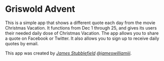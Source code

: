 # Griswold Advent

This is a simple app that shows a different quote each day from the movie Christmas Vacation.  It functions from Dec 1 through 25, and gives its users their needed daily dose of Christmas Vacation.  The app allows you to share a quote on Facebook or Twitter.  It also allows you to sign up to receive daily quotes by email.

This app was created by
[*James Stubblefield*](http://www.jamiestubblefield.com/) [*@jameswilliamiii*](http://twitter.com/jameswilliamiii).
